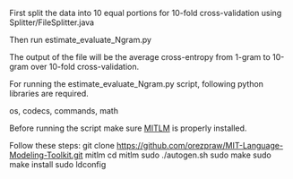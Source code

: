   First split the data into 10 equal portions for 10-fold cross-validation using Splitter/FileSplitter.java
  
  Then run estimate_evaluate_Ngram.py
  
  The output of the file will be the average cross-entropy from 1-gram to 10-gram over 10-fold cross-validation.
  
  For running the estimate_evaluate_Ngram.py script, following python libraries are required.
  
  os, codecs, commands, math
  
  Before running the script make sure [MITLM](https://code.google.com/archive/p/mitlm/) is properly installed. 
  
  Follow these steps:
  git clone https://github.com/orezpraw/MIT-Language-Modeling-Toolkit.git mitlm 
  cd mitlm 
  sudo ./autogen.sh 
  sudo make 
  sudo make install 
  sudo ldconfig
